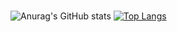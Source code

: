 <!-- <img src="https://capsule-render.vercel.app/api?type=waving&color=ffd700&height=300&section=header&text=LEE%20MINJI&fontSize=90&fontColor=2fda77" /> -->

<!-- ### Hi there 👋 -->

<!--
**m04j00/m04j00** is a ✨ _special_ ✨ repository because its `README.md` (this file) appears on your GitHub profile.

Here are some ideas to get you started:

- 🔭 I’m currently working on ...
- 🌱 I’m currently learning ...
- 👯 I’m looking to collaborate on ...
- 🤔 I’m looking for help with ...
- 💬 Ask me about ...
- 📫 How to reach me: ...
- 😄 Pronouns: ...
- ⚡ Fun fact: ...
-->
<br/>
 
![Anurag's GitHub stats](https://github-readme-stats.vercel.app/api?username=m04j00&show_icons=true&theme=cobalt)
[![Top Langs](https://github-readme-stats.vercel.app/api/top-langs/?username=m04j00&layout=compact)](https://github.com/anuraghazra/github-readme-stats)




